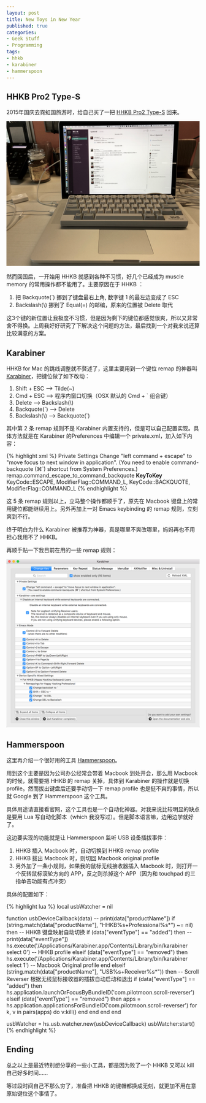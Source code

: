 ```yaml
---
layout: post
title: New Toys in New Year
published: true
categories:
- Geek Stuff
- Programming
tags:
- hhkb
- karabiner
- hammerspoon
---
```


## HHKB Pro2 Type-S

2015年国庆去霓虹国旅游时，给自己买了一把 [HHKB Pro2 Type-S][1] 回来。

![不要脸的秀键盘](/assets/images/2015-01-11-HHKB.jpg)

然而回国后，一开始用 HHKB 就感到各种不习惯，好几个已经成为 muscle memory 的常用操作都不能用了。主要原因在于 HHKB ：

1. 把 Backquote(`) 挪到了键盘最右上角, 数字键 1 的最左边变成了 ESC
2. Backslash(\\) 挪到了 Equal(=) 的邮编，原来的位置被 Delete 取代

这3个键的新位置让我极度不习惯，但是因为剩下的键位都感觉很爽，所以又非常舍不得换。上周我好好研究了下解决这个问题的方法，最后找到一个对我来说还算比较满意的方案。

## Karabiner

HHKB for Mac 的跳线调整就不赘述了，这里主要用到一个键位 remap 的神器叫 [Karabiner][2]，把键位做了如下改动：

1. Shift + ESC --> Tilde(~)
2. Cmd + ESC --> 程序内窗口切换（OSX 默认的 Cmd + ` 组合键）
3. Delete --> Backslash(\\)
4. Backquote(`) --> Delete
5. Backslash(\\) --> Backquote(`)

其中第 2 条 remap 规则不是 Karabiner 内置支持的，但是可以自己配置实现。具体方法就是在 Karabiner 的Preferences 中编辑一个 private.xml，加入如下内容：

{% highlight xml %}
  <item><name>Private Settings</name>
    <item>
      <name>Change "left command + escape" to "move focus to next window in application".</name>
      <appendix>(You need to enable command-backquote (⌘`) shortcut from System Preferences.)</appendix>
      <identifier>remap.command_escape_to_command_backquote</identifier>
      <autogen>
        __KeyToKey__
        KeyCode::ESCAPE, ModifierFlag::COMMAND_L,
        KeyCode::BACKQUOTE, ModifierFlag::COMMAND_L
      </autogen>
    </item>
  </item>
{% endhighlight %}

这 5 条 remap 规则以上，立马整个操作都顺手了，原先在 Macbook 键盘上的常用键位都能继续用上。另外再加上一对 Emacs keybinding 的 remap 规则，立刻爽到不行。

终于明白为什么 Karabiner 被推荐为神器，真是哪里不爽改哪里，妈妈再也不用担心我用不了 HHKB。

再顺手贴一下我目前在用的一些 remap 规则：

![Karabiner规则](/assets/images/2015-01-11-Karabiner.png)

## Hammerspoon

这里再介绍一个很好用的工具 [Hammerspoon][3]。

用到这个主要是因为公司办公经常会带着 Macbook 到处开会，那么用 Macbook 的时候，就需要把 HHKB 的 remap 关掉，具体到 Karabiner 的操作就是切换 profile。然而拔出键盘后还要手动切一下 remap profile 也是挺不爽的事情，所以就 Google 到了 Hammerspoon 这个工具。

具体用途请直接看官网，这个工具也是一个自动化神器。对我来说比较明显的缺点是要用 Lua 写自动化脚本（which 我没写过）。但是脚本语言嘛，边用边学就好了。

这边要实现的功能就是让 Hammerspoon 监听 USB 设备插拔事件：

1. HHKB 插入 Macbook 时，自动切换到 HHKB remap profile
2. HHKB 拔出 Macbook 时，则切回 Macbook original profile
3. 另外加了一条小规则，如果我的鼠标无线接收器插入 Macbook 时，则打开一个反转鼠标滚轮方向的 APP，反之则杀掉这个 APP（因为和 touchpad 的三指单击功能有点冲突）

具体的配置如下：

{% highlight lua %}
local usbWatcher = nil

function usbDeviceCallback(data)
    -- print(data["productName"])
    if (string.match(data["productName"], "HHKB%s+Professional%s*") ~= nil) then
        -- HHKB 键盘映射自动切换
        if (data["eventType"] == "added") then
	    -- print(data["eventType"])
	    hs.execute('/Applications/Karabiner.app/Contents/Library/bin/karabiner select 0') -- HHKB profile
        elseif (data["eventType"] == "removed") then
	    hs.execute('/Applications/Karabiner.app/Contents/Library/bin/karabiner select 1') -- Macbook Original profile
        end
    elseif (string.match(data["productName"], "USB%s+Receiver%s*")) then
    	-- Scroll Reverser 根据无线鼠标接收器的插拔自动启动和退出
        if (data["eventType"] == "added") then
	    hs.application.launchOrFocusByBundleID('com.pilotmoon.scroll-reverser')
	elseif (data["eventType"] == "removed") then
	   apps = hs.application.applicationsForBundleID('com.pilotmoon.scroll-reverser')
	   for k, v in pairs(apps) do
	       v:kill()
	   end
	end
    end
end

usbWatcher = hs.usb.watcher.new(usbDeviceCallback)
usbWatcher:start()
{% endhighlight %}

## Ending

总之以上是最近特别想分享的一些小工具，都是因为败了一个 HHKB 又可以 kill 自己好多时间……

等过段时间自己不那么穷了，准备把 HHKB 的键帽都换成无刻，就更加不用在意原始键位这个事情了。

[1]: http://www.pfu.fujitsu.com/hhkeyboard/type-s/
[2]: https://pqrs.org/osx/karabiner/
[3]: http://www.hammerspoon.org/